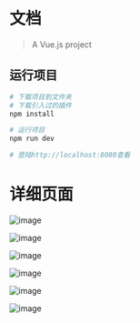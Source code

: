 # 文档

> A Vue.js project

## 运行项目

``` bash
# 下载项目到文件夹
# 下载引入过的插件
npm install

# 运行项目
npm run dev

# 登陆http://localhost:8080查看

```

# 详细页面

![image](https://github.com/linDdongZ/Xfiction/image/s1.jpg)

 ![image](https://github.com/linDdongZ/Xfiction/image/s2.jpg)

![image](https://github.com/linDdongZ/Xfiction/image/s3.jpg)

![image](https://github.com/linDdongZ/Xfiction/image/s4.jpg)

![image](https://github.com/linDdongZ/Xfiction/image/s5.jpg)

![image](https://github.com/linDdongZ/Xfiction/image/s6.jpg)